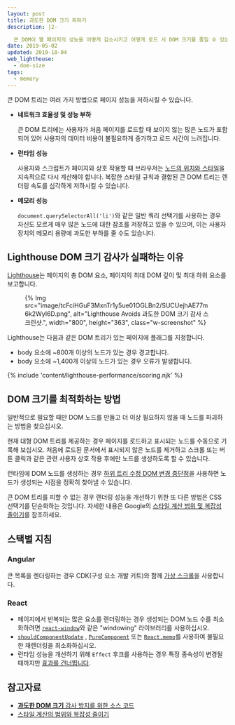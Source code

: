 ```yaml
---
layout: post
title: 과도한 DOM 크기 피하기
description: |2-

  큰 DOM이 웹 페이지의 성능을 어떻게 감소시키고 어떻게 로드 시 DOM 크기를 줄일 수 있는지 알아봅니다.
date: 2019-05-02
updated: 2019-10-04
web_lighthouse:
  - dom-size
tags:
  - memory
---
```


큰 DOM 트리는 여러 가지 방법으로 페이지 성능을 저하시킬 수 있습니다.

- **네트워크 효율성 및 성능 부하**

    큰 DOM 트리에는 사용자가 처음 페이지를 로드할 때 보이지 않는 많은 노드가 포함되어 있어 사용자의 데이터 비용이 불필요하게 증가하고 로드 시간이 느려집니다.

- **런타임 성능**

    사용자와 스크립트가 페이지와 상호 작용할 때 브라우저는 [노드의 위치와 스타일](https://developers.google.com/web/fundamentals/performance/rendering/reduce-the-scope-and-complexity-of-style-calculations?utm_source=lighthouse&utm_medium=cli)을 지속적으로 다시 계산해야 합니다. 복잡한 스타일 규칙과 결합된 큰 DOM 트리는 렌더링 속도를 심각하게 저하시킬 수 있습니다.

- **메모리 성능**

    `document.querySelectorAll('li')`와 같은 일반 쿼리 선택기를 사용하는 경우 자신도 모르게 매우 많은 노드에 대한 참조를 저장하고 있을 수 있으며, 이는 사용자 장치의 메모리 용량에 과도한 부하를 줄 수도 있습니다.

## Lighthouse DOM 크기 감사가 실패하는 이유

[Lighthouse](https://developers.google.com/web/tools/lighthouse/)는 페이지의 총 DOM 요소, 페이지의 최대 DOM 깊이 및 최대 하위 요소를 보고합니다.

<figure class="w-figure">{% Img src="image/tcFciHGuF3MxnTr1y5ue01OGLBn2/SUCUejhAE77m6k2WyI6D.png", alt="Lighthouse Avoids 과도한 DOM 크기 감사 스크린샷.", width="800", height="363", class="w-screenshot" %}</figure>

Lighthouse는 다음과 같은 DOM 트리가 있는 페이지에 플래그를 지정합니다.

- body 요소에 ~800개 이상의 노드가 있는 경우 경고합니다.
- body 요소에 ~1,400개 이상의 노드가 있는 경우 오류가 발생합니다.

{% include 'content/lighthouse-performance/scoring.njk' %}

## DOM 크기를 최적화하는 방법

일반적으로 필요할 때만 DOM 노드를 만들고 더 이상 필요하지 않을 때 노드를 파괴하는 방법을 찾으십시오.

현재 대형 DOM 트리를 제공하는 경우 페이지를 로드하고 표시되는 노드를 수동으로 기록해 보십시오. 처음에 로드된 문서에서 표시되지 않은 노드를 제거하고 스크롤 또는 버튼 클릭과 같은 관련 사용자 상호 작용 후에만 노드를 생성하도록 할 수 있습니다.

런타임에 DOM 노드를 생성하는 경우 [하위 트리 수정 DOM 변경 중단점](https://developers.google.com/web/tools/chrome-devtools/javascript/breakpoints#dom)을 사용하면 노드가 생성되는 시점을 정확히 찾아낼 수 있습니다.

큰 DOM 트리를 피할 수 없는 경우 렌더링 성능을 개선하기 위한 또 다른 방법은 CSS 선택기를 단순화하는 것입니다. 자세한 내용은 Google의 [스타일 계산 범위 및 복잡성 줄이기](https://developers.google.com/web/fundamentals/performance/rendering/reduce-the-scope-and-complexity-of-style-calculations)를 참조하세요.

## 스택별 지침

### Angular

큰 목록을 렌더링하는 경우 CDK(구성 요소 개발 키트)와 함께 [가상 스크롤](/virtualize-lists-with-angular-cdk/)을 사용합니다.

### React

- 페이지에서 반복되는 많은 요소를 렌더링하는 경우 생성되는 DOM 노드 수를 최소화하려면 [`react-window`](/virtualize-long-lists-react-window/)와 같은 "windowing" 라이브러리를 사용하십시오.
- [`shouldComponentUpdate`](https://reactjs.org/docs/optimizing-performance.html#shouldcomponentupdate-in-action) , [`PureComponent`](https://reactjs.org/docs/react-api.html#reactpurecomponent) 또는 [`React.memo`](https://reactjs.org/docs/react-api.html#reactmemo)를 사용하여 불필요한 재렌더링을 최소화하십시오.
- 런타임 성능을 개선하기 위해 `Effect` 후크를 사용하는 경우 특정 종속성이 변경될 때까지만 [효과를 건너뜁니다](https://reactjs.org/docs/hooks-effect.html#tip-optimizing-performance-by-skipping-effects).

## 참고자료

- [**과도한 DOM 크기** 감사 방지를 위한 소스 코드](https://github.com/GoogleChrome/lighthouse/blob/master/lighthouse-core/audits/dobetterweb/dom-size.js)
- [스타일 계산의 범위와 복잡성 줄이기](https://developers.google.com/web/fundamentals/performance/rendering/reduce-the-scope-and-complexity-of-style-calculations)
